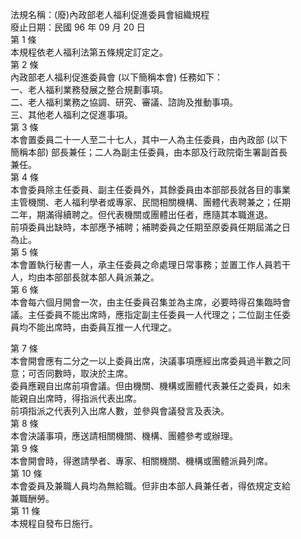 法規名稱：(廢)內政部老人福利促進委員會組織規程  
廢止日期：民國 96 年 09 月 20 日  
第 1 條  
本規程依老人福利法第五條規定訂定之。  
第 2 條  
內政部老人福利促進委員會 (以下簡稱本會) 任務如下：  
一、老人福利業務發展之整合規劃事項。  
二、老人福利業務之協調、研究、審議、諮詢及推動事項。  
三、其他老人福利之促進事項。  
第 3 條  
本會置委員二十一人至二十七人，其中一人為主任委員，由內政部 (以下  
簡稱本部) 部長兼任；二人為副主任委員，由本部及行政院衛生署副首長  
兼任。  
第 4 條  
本會委員除主任委員、副主任委員外，其餘委員由本部部長就各目的事業  
主管機關、老人福利學者或專家、民間相關機構、團體代表聘兼之；任期  
二年，期滿得續聘之。但代表機關或團體出任者，應隨其本職進退。  
前項委員出缺時，本部應予補聘；補聘委員之任期至原委員任期屆滿之日  
為止。  
第 5 條  
本會置執行秘書一人，承主任委員之命處理日常事務；並置工作人員若干  
人，均由本部部長就本部人員派兼之。  
第 6 條  
本會每六個月開會一次，由主任委員召集並為主席，必要時得召集臨時會  
議。主任委員不能出席時，應指定副主任委員一人代理之；二位副主任委  
員均不能出席時，由委員互推一人代理之。  


第 7 條  
本會開會應有二分之一以上委員出席，決議事項應經出席委員過半數之同  
意；可否同數時，取決於主席。  
委員應親自出席前項會議。但由機關、機構或團體代表兼任之委員，如未  
能親自出席時，得指派代表出席。  
前項指派之代表列入出席人數，並參與會議發言及表決。  
第 8 條  
本會決議事項，應送請相關機關、機構、團體參考或辦理。  
第 9 條  
本會開會時，得邀請學者、專家、相關機關、機構或團體派員列席。  
第 10 條  
本會委員及兼職人員均為無給職。但非由本部人員兼任者，得依規定支給  
兼職酬勞。  
第 11 條  
本規程自發布日施行。  


